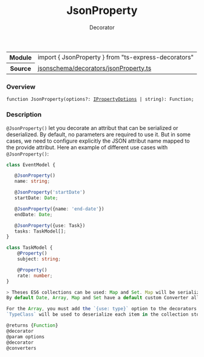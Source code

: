 <header class="symbol-info-header">    <h1 id="jsonproperty">JsonProperty</h1>    <label class="symbol-info-type-label decorator">Decorator</label>      </header>
<section class="symbol-info">      <table class="is-full-width">        <tbody>        <tr>          <th>Module</th>          <td>            <div class="lang-typescript">                <span class="token keyword">import</span> { JsonProperty }                 <span class="token keyword">from</span>                 <span class="token string">"ts-express-decorators"</span>                            </div>          </td>        </tr>        <tr>          <th>Source</th>          <td>            <a href="https://romakita.github.io/ts-express-decorators/#//blob/v3.2.0/src/jsonschema/decorators/jsonProperty.ts#L0-L0">                jsonschema/decorators/jsonProperty.ts            </a>        </td>        </tr>                </tbody>      </table>    </section>

### Overview

<pre><code class="typescript-lang">function JsonProperty<T><span class="token punctuation">(</span>options?<span class="token punctuation">:</span> <a href="#api/common/converters/ipropertyoptions"><span class="token">IPropertyOptions</span></a> | <span class="token keyword">string</span><span class="token punctuation">)</span><span class="token punctuation">:</span> Function<span class="token punctuation">;</span></code></pre>

### Description

`@JsonProperty()` let you decorate an attribut that can be serialized or deserialized. By default, no parameters are required to use it.
But in some cases, we need to configure explicitly the JSON attribut name mapped to the provide attribut.
Here an example of different use cases with `@JsonProperty()`:

```typescript
class EventModel {

   @JsonProperty()
   name: string;

   @JsonProperty('startDate')
   startDate: Date;

   @JsonProperty({name: 'end-date'})
   endDate: Date;

   @JsonProperty({use: Task})
   tasks: TaskModel[];
}

class TaskModel {
    @Property()
    subject: string;

    @Property()
    rate: number;
}

> Theses ES6 collections can be used: Map and Set. Map will be serialized as an object and Set as an array.
By default Date, Array, Map and Set have a default custom Converter allready embded. But you can override theses (see next part).

For the Array, you must add the `{use: type}` option to the decorators.
`TypeClass` will be used to deserialize each item in the collection stored on the attribut source.

@returns {Function}
@decorator
@param options
@decorator
@converters
